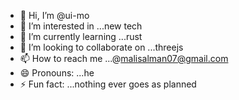 - 👋 Hi, I’m @ui-mo
- 👀 I’m interested in ...new tech
- 🌱 I’m currently learning ...rust
- 💞️ I’m looking to collaborate on ...threejs
- 📫 How to reach me ...@malisalman07@gmail.com
- 😄 Pronouns: ...he 
- ⚡ Fun fact: ...nothing ever goes as planned

<!---
ui-mo/ui-mo is a ✨ special ✨ repository because its `README.md` (this file) appears on your GitHub profile.
You can click the Preview link to take a look at your changes.
--->
